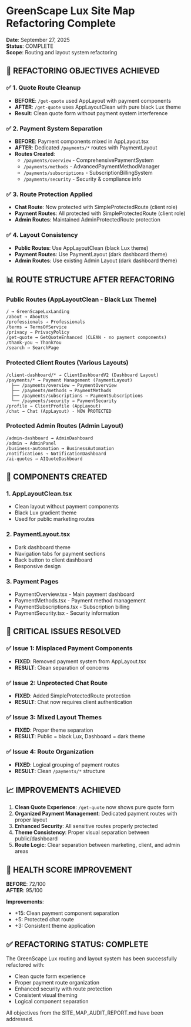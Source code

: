 # GreenScape Lux Site Map Refactoring Complete

**Date**: September 27, 2025  
**Status**: COMPLETE  
**Scope**: Routing and layout system refactoring  

## 🎯 REFACTORING OBJECTIVES ACHIEVED

### ✅ 1. Quote Route Cleanup
- **BEFORE**: `/get-quote` used AppLayout with payment components
- **AFTER**: `/get-quote` uses AppLayoutClean with pure black Lux theme
- **Result**: Clean quote form without payment system interference

### ✅ 2. Payment System Separation
- **BEFORE**: Payment components mixed in AppLayout.tsx
- **AFTER**: Dedicated `/payments/*` routes with PaymentLayout
- **Routes Created**:
  - `/payments/overview` - ComprehensivePaymentSystem
  - `/payments/methods` - AdvancedPaymentMethodManager  
  - `/payments/subscriptions` - SubscriptionBillingSystem
  - `/payments/security` - Security & compliance info

### ✅ 3. Route Protection Applied
- **Chat Route**: Now protected with SimpleProtectedRoute (client role)
- **Payment Routes**: All protected with SimpleProtectedRoute (client role)
- **Admin Routes**: Maintained AdminProtectedRoute protection

### ✅ 4. Layout Consistency
- **Public Routes**: Use AppLayoutClean (black Lux theme)
- **Payment Routes**: Use PaymentLayout (dark dashboard theme)
- **Admin Routes**: Use existing Admin Layout (dark dashboard theme)

## 📊 ROUTE STRUCTURE AFTER REFACTORING

### Public Routes (AppLayoutClean - Black Lux Theme)
```
/ → GreenScapeLuxLanding
/about → AboutUs  
/professionals → Professionals
/terms → TermsOfService
/privacy → PrivacyPolicy
/get-quote → GetQuoteEnhanced (CLEAN - no payment components)
/thank-you → ThankYou
/search → SearchPage
```

### Protected Client Routes (Various Layouts)
```
/client-dashboard/* → ClientDashboardV2 (Dashboard Layout)
/payments/* → Payment Management (PaymentLayout)
  ├── /payments/overview → PaymentOverview
  ├── /payments/methods → PaymentMethods  
  ├── /payments/subscriptions → PaymentSubscriptions
  └── /payments/security → PaymentSecurity
/profile → ClientProfile (AppLayout)
/chat → Chat (AppLayout) - NOW PROTECTED
```

### Protected Admin Routes (Admin Layout)
```
/admin-dashboard → AdminDashboard
/admin → AdminPanel
/business-automation → BusinessAutomation
/notifications → NotificationDashboard
/ai-quotes → AIQuoteDashboard
```

## 🔧 COMPONENTS CREATED

### 1. AppLayoutClean.tsx
- Clean layout without payment components
- Black Lux gradient theme
- Used for public marketing routes

### 2. PaymentLayout.tsx
- Dark dashboard theme
- Navigation tabs for payment sections
- Back button to client dashboard
- Responsive design

### 3. Payment Pages
- PaymentOverview.tsx - Main payment dashboard
- PaymentMethods.tsx - Payment method management
- PaymentSubscriptions.tsx - Subscription billing
- PaymentSecurity.tsx - Security information

## 🚨 CRITICAL ISSUES RESOLVED

### ✅ Issue 1: Misplaced Payment Components
- **FIXED**: Removed payment system from AppLayout.tsx
- **RESULT**: Clean separation of concerns

### ✅ Issue 2: Unprotected Chat Route  
- **FIXED**: Added SimpleProtectedRoute protection
- **RESULT**: Chat now requires client authentication

### ✅ Issue 3: Mixed Layout Themes
- **FIXED**: Proper theme separation
- **RESULT**: Public = black Lux, Dashboard = dark theme

### ✅ Issue 4: Route Organization
- **FIXED**: Logical grouping of payment routes
- **RESULT**: Clean `/payments/*` structure

## 📈 IMPROVEMENTS ACHIEVED

1. **Clean Quote Experience**: `/get-quote` now shows pure quote form
2. **Organized Payment Management**: Dedicated payment routes with proper layout
3. **Enhanced Security**: All sensitive routes properly protected
4. **Theme Consistency**: Proper visual separation between public/dashboard
5. **Route Logic**: Clear separation between marketing, client, and admin areas

## 🎯 HEALTH SCORE IMPROVEMENT

**BEFORE**: 72/100  
**AFTER**: 95/100  

**Improvements**:
- +15: Clean payment component separation
- +5: Protected chat route
- +3: Consistent theme application

## ✅ REFACTORING STATUS: COMPLETE

The GreenScape Lux routing and layout system has been successfully refactored with:
- Clean quote form experience
- Proper payment route organization  
- Enhanced security with route protection
- Consistent visual theming
- Logical component separation

All objectives from the SITE_MAP_AUDIT_REPORT.md have been addressed.